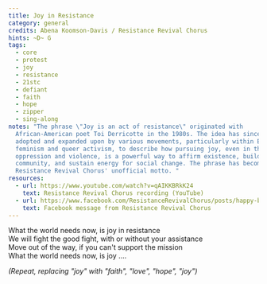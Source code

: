 ```yaml
---
title: Joy in Resistance
category: general
credits: Abena Koomson-Davis / Resistance Revival Chorus
hints: ~D~ G
tags:
  - core
  - protest
  - joy
  - resistance
  - 21stc
  - defiant
  - faith
  - hope
  - zipper
  - sing-along
notes: "The phrase \"Joy is an act of resistance\" originated with
  African-American poet Toi Derricotte in the 1980s. The idea has since been
  adopted and expanded upon by various movements, particularly within Black
  feminism and queer activism, to describe how pursuing joy, even in the face of
  oppression and violence, is a powerful way to affirm existence, build
  community, and sustain energy for social change. The phrase has become The
  Resistance Revival Chorus' unofficial motto. "
resources:
  - url: https://www.youtube.com/watch?v=qAIKKBRkK24
    text: Resistance Revival Chorus recording (YouTube)
  - url: https://www.facebook.com/ResistanceRevivalChorus/posts/happy-birthday-to-the-great-poet-toi-derricotte-born-april-12-1941-a-black-woman/650068750262361/
    text: Facebook message from Resistance Revival Chorus
---
```

What the world needs now, is joy in resistance\
We will fight the good fight, with or without your assistance\
Move out of the way, if you can't support the mission\
What the world needs now, is joy ....

*(Repeat, replacing "joy" with "faith", "love", "hope", "joy")*
